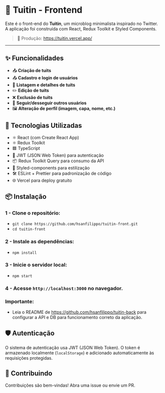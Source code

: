 # 🐳 Tuitin - Frontend

Este é o front-end do **Tuitin**, um microblog minimalista inspirado no Twitter. A aplicação foi construída com React, Redux Toolkit e Styled Components.

> 🔗 Produção: https://tuitin.vercel.app/

---

## ✨ Funcionalidades

- 📤 **Criação de tuits**
- 📤 **Cadastro e login de usuários**
- 📖 **Listagem e detalhes de tuits**
- ✏️ **Edição de tuits**
- ❌ **Exclusão de tuits**
- 🔄 **Seguir/desseguir outros usuários**
- 🖼️ **Alteração de perfil (imagem, capa, nome, etc.)**

## 🧪 Tecnologias Utilizadas
- ⚛️ React (com Create React App)
- ⚛️ Redux Toolkit
- 🟦 TypeScript
- 🔐 JWT (JSON Web Token) para autenticação
- 📦 Redux Toolkit Query para consumo da API
- 🎨 Styled-components para estilização
- 🛠️ ESLint + Prettier para padronização de código
- 🌐 Vercel para deploy gratuito

## 📦 Instalação
### 1 - Clone o repositório:
- `git clone https://github.com/hsanfilippo/tuitin-front.git`
- `cd tuitin-front`

### 2 - Instale as dependências:
- `npm install`

### 3 - Inicie o servidor local:
- `npm start`

### 4 - Acesse `http://localhost:3000` no navegador.

### Importante:
  - Leia o README de https://github.com/hsanfilippo/tuitin-back para configurar a API e DB para funcionamento correto da aplicação.

## 🛡️ Autenticação
O sistema de autenticação usa JWT (JSON Web Token). O token é armazenado localmente (`localStorage`) e adicionado automaticamente às requisições protegidas.

## 🤝 Contribuindo
Contribuições são bem-vindas!
Abra uma issue ou envie um PR.
